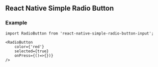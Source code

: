 ## React Native Simple Radio Button ##

### Example ###

```
import RadioButton from 'react-native-simple-radio-button-input';

<RadioButton 
    color={'red'}
    selected={true}
    onPress={()=>{})}
/>
```
